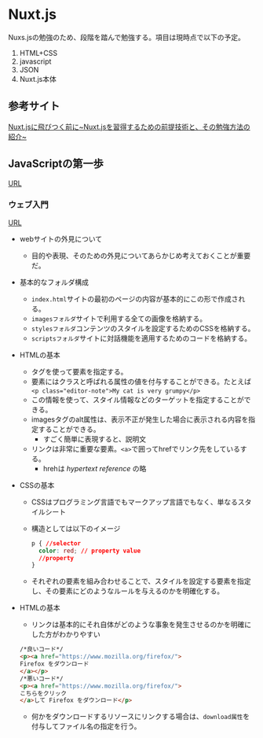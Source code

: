 # Nuxt.js

Nuxs.jsの勉強のため、段階を踏んで勉強する。項目は現時点で以下の予定。

1. HTML+CSS
2. javascript
3. JSON
4. Nuxt.js本体

## 参考サイト

[Nuxt.jsに飛びつく前に~Nuxt.jsを習得するための前提技術と、その勉強方法の紹介~](https://qiita.com/newt0/items/763b0c228a8451c68865)

## JavaScriptの第一歩

[URL](https://developer.mozilla.org/ja/docs/Learn/JavaScript/First_steps)

### ウェブ入門

[URL](https://developer.mozilla.org/ja/docs/Learn/Getting_started_with_the_web)

- webサイトの外見について
  - 目的や表現、そのための外見についてあらかじめ考えておくことが重要だ。
- 基本的なフォルダ構成
  - `index.html`サイトの最初のページの内容が基本的にこの形で作成される。
  - `imagesフォルダ`サイトで利用する全ての画像を格納する。
  - `stylesフォルダ`コンテンツのスタイルを設定するためのCSSを格納する。
  - `scriptsフォルダ`サイトに対話機能を適用するためのコードを格納する。
- HTMLの基本
  - タグを使って要素を指定する。
  - 要素にはクラスと呼ばれる属性の値を付与することができる。たとえば`<p class="editor-note">My cat is very grumpy</p>`
  - この情報を使って、スタイル情報などのターゲットを指定することができる。
  - imagesタグのalt属性は、表示不正が発生した場合に表示される内容を指定することができる。
    - すごく簡単に表現すると、説明文
  - リンクは非常に重要な要素。`<a>`で囲ってhrefでリンク先をしているする。
    - hrehは *hypertext reference* の略
- CSSの基本
  - CSSはプログラミング言語でもマークアップ言語でもなく、単なるスタイルシート
  - 構造としては以下のイメージ

    ```css
    p { //selector
      color: red; // property value
      //property
    }
    ```

  - それぞれの要素を組み合わせることで、スタイルを設定する要素を指定し、その要素にどのようなルールを与えるのかを明確化する。
- HTMLの基本
  - リンクは基本的にそれ自体がどのような事象を発生させるのかを明確にした方がわかりやすい

  ```html
  /*良いコード*/
  <p><a href="https://www.mozilla.org/firefox/">
  Firefox をダウンロード
  </a></p>
  /*悪いコード*/
  <p><a href="https://www.mozilla.org/firefox/">
  こちらをクリック
  </a>して Firefox をダウンロード</p>
  ```

  - 何かをダウンロードするリソースにリンクする場合は、`download属性`を付与してファイル名の指定を行う。
